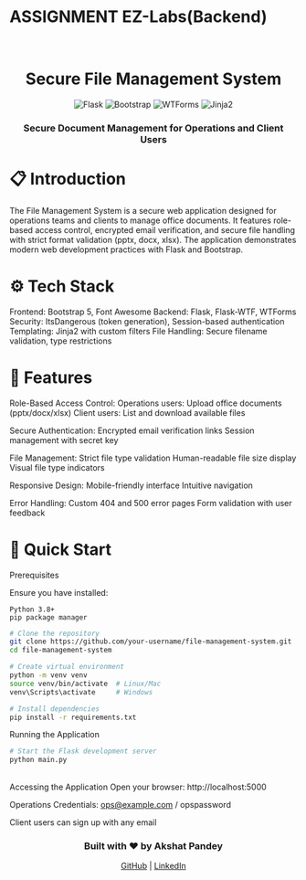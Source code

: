 # ASSIGNMENT EZ-Labs(Backend) #
<div align="center"> <br /> <h1>Secure File Management System</h1> <div> <img src="https://img.shields.io/badge/-Flask-black?style=for-the-badge&logoColor=white&logo=flask&color=000000" alt="Flask" /> <img src="https://img.shields.io/badge/-Bootstrap-black?style=for-the-badge&logoColor=white&logo=bootstrap&color=7952B3" alt="Bootstrap" /> <img src="https://img.shields.io/badge/-WTForms-black?style=for-the-badge&logoColor=white&logo=python&color=3776AB" alt="WTForms" /> <img src="https://img.shields.io/badge/-Jinja2-black?style=for-the-badge&logoColor=white&logo=jinja&color=B41717" alt="Jinja2" /> </div> <h3 align="center">Secure Document Management for Operations and Client Users</h3> </div>
  
# 📋 Introduction #
The File Management System is a secure web application designed for operations teams and clients to manage office documents. It features role-based access control, encrypted email verification, and secure file handling with strict format validation (pptx, docx, xlsx). The application demonstrates modern web development practices with Flask and Bootstrap.

# ⚙️ Tech Stack #

Frontend: Bootstrap 5, Font Awesome
Backend: Flask, Flask-WTF, WTForms
Security: ItsDangerous (token generation), Session-based authentication
Templating: Jinja2 with custom filters
File Handling: Secure filename validation, type restrictions


# 🌟 Features #

Role-Based Access Control:
    Operations users: Upload office documents (pptx/docx/xlsx)
    Client users: List and download available files
    
Secure Authentication:
    Encrypted email verification links
    Session management with secret key

File Management:
    Strict file type validation
    Human-readable file size display
    Visual file type indicators
    
Responsive Design:
    Mobile-friendly interface
    Intuitive navigation

Error Handling:
    Custom 404 and 500 error pages
    Form validation with user feedback


# 🤸 Quick Start #

Prerequisites

Ensure you have installed:

    Python 3.8+
    pip package manager
  


```bash
# Clone the repository
git clone https://github.com/your-username/file-management-system.git
cd file-management-system

# Create virtual environment
python -m venv venv
source venv/bin/activate  # Linux/Mac
venv\Scripts\activate     # Windows

# Install dependencies
pip install -r requirements.txt
```
Running the Application
<br>
```bash
# Start the Flask development server
python main.py
```
<br>
Accessing the Application
Open your browser: http://localhost:5000

Operations Credentials: ops@example.com / opspassword

Client users can sign up with any email


<div align="center"> <h3>Built with ❤️ by Akshat Pandey</h3> <a href="https://github.com/Akpan123">GitHub</a> | <a href="https://linkedin.com/in/akshat-pandey-7397b7258/">LinkedIn</a> </div>
